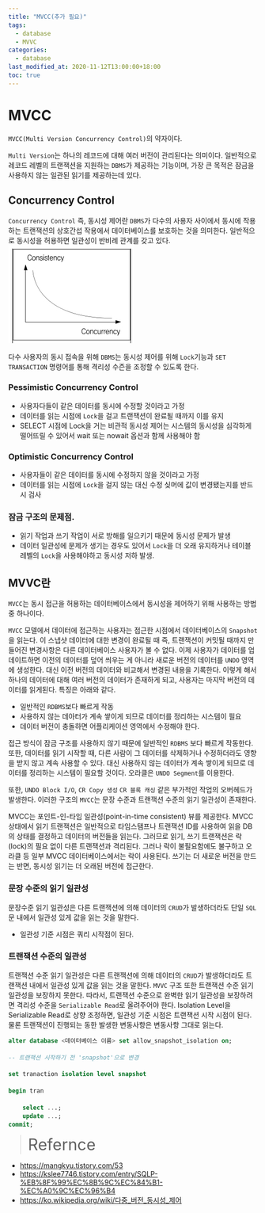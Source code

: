 ```yaml
---
title: "MVCC(추가 필요)"
tags:
  - database
  - MVVC
categories:
  - database
last_modified_at: 2020-11-12T13:00:00+18:00
toc: true
---
```

<script type="text/javascript"
src="https://cdn.mathjax.org/mathjax/latest/MathJax.js?config=TeX-AMS_HTML">
</script>

# MVCC
`MVCC(Multi Version Concurrency Control)`의 약자이다.

`Multi Version`는 하나의 레코드에 대해 여러 버전이 관리된다는 의미이다. 일반적으로 레코드 레벨의 트랜잭션을 지원하는 `DBMS`가 제공하는 기능이며, 가장 큰 목적은 잠금을 사용하지 않는 일관된 읽기를 제공하는데 있다.

## Concurrency Control
`Concurrency Control` 즉, 동시성 제어란 `DBMS`가 다수의 사용자 사이에서 동시에 작용하는 트랜잭션의 상호간섭 작용에서 데이터베이스를 보호하는 것을 의미한다. 일반적으로 동시성을 허용하면 일관성이 반비례 관계를 갖고 있다.
![이미지](/assets/images/consistency-concurrency.png)

다수 사용자의 동시 접속을 위해 `DBMS`는 동시성 제어를 위해 `Lock`기능과 `SET TRANSACTION` 명령어를 통해 격리성 수즌을 조정할 수 있도록 한다.

### Pessimistic Concurrency Control

- 사용자다들이 같은 데이터를 동시에 수정할 것이라고 가정
- 데이터를 읽는 시점에 `Lock`을 걸고 트랜잭션이 완료될 때까지 이를 유지
- SELECT 시점에 Lock을 거는 비관적 동시성 제어는 시스템의 동시성을 심각하게 떨어뜨릴 수 있어서 wait 또는 nowait 옵션과 함께 사용해야 함

### Optimistic Concurrency Control

- 사용자들이 같은 데이터를 동시에 수정하지 않을 것이라고 가정
- 데이터를 읽는 시점에 `Lock`을 걸지 않는 대신 수정 싲머에 값이 변경됐는지를 반드시 검사

### 잠금 구조의 문제점.

- 읽기 작업과 쓰기 작업이 서로 방해를 일으키기 때문에 동시성 문제가 발생
- 데이터 일관성에 문제가 생기는 경우도 있어서 `Lock`을 더 오래 유지하거나 테이블 레벨의 `Lock`을 사용해야하고 동시성 저하 발생.

## MVVC란

`MVCC`는 동시 접근을 허용하는 데이터베이스에서 동시성을 제어하기 위해 사용하는 방법 중 하나이다.

`MVCC` 모델에서 데이터에 접근하는 사용자는 접근한 시점에서 데이터베이스의 `Snapshot`을 읽는다. 이 스냅샷 데이터에 대한 변경이 완료될 때 즉, 트랜잭션이 커밋될 때까지 만들어진 변경사항은 다른 데이터베이스 사용자가 볼 수 없다. 이제 사용자가 데이터를 업데이트하면 이전의 데이터를 덮어 씌우는 게 아니라 새로운 버전의 데이터를 `UNDO` 영역에 생성한다. 대신 이전 버전의 데이터와 비교해서 변경된 내용을 기록한다. 이렇게 해서 하나의 데이터에 대해 여러 버전의 데이터가 존재하게 되고, 사용자는 마지막 버전의 데이터를 읽게된다. 특징은 아래와 같다.

- 일반적인 `RDBMS`보다 빠르게 작동
- 사용하지 않는 데아터가 계속 쌓이게 되므로 데이터를 정리하는 시스템이 필요
- 데이터 버전이 충돌하면 어플리케이션 영역에서 수정해야 한다.

접근 방식이 잠금 구조를 사용하지 않기 때문에 일반적인 `RDBMS` 보다 빠르게 작동한다. 또한, 데이터를 읽기 시작할 때, 다른 사람이 그 데이터를 삭제하거나 수정하더라도 영향을 받지 않고 계속 사용할 수 있다. 대신 사용하지 않는 데이터가 계속 쌓이게 되므로 데이터를 정리하는 시스템이 필요할 것이다. 오라클은 `UNDO Segment`를 이용한다.

또한, `UNDO Block I/O`, `CR Copy 생성` `CR 블록 캐싱` 같은 부가적인 작업의 오버헤드가 발생한다. 이러한 구조의 `MVCC`는 문장 수준과 트랜잭션 수준의 읽기 일관성이 존재한다.

MVCC는 포인트-인-타임 일관성(point-in-time consistent) 뷰를 제공한다. MVCC 상태에서 읽기 트랜잭션은 일반적으로 타임스탬프나 트랜잭션 ID를 사용하여 읽을 DB의 상태를 결정하고 데이터의 버전들을 읽는다. 그러므로 읽기, 쓰기 트랜잭션은 락(lock)의 필요 없이 다른 트랜잭션과 격리된다. 그러나 락이 불필요함에도 불구하고 오라클 등 일부 MVCC 데이터베이스에서는 락이 사용된다. 쓰기는 더 새로운 버전을 만드는 반면, 동시성 읽기는 더 오래된 버전에 접근한다.

### 문장 수준의 읽기 일관성

문장수준 읽기 일관성은 다른 트랜잭션에 의해 데이터의 `CRUD`가 발생하더라도 단일 `SQL`문 내에서 일관성 있게 값을 읽는 것을 말한다.

- 일관성 기준 시점은 쿼리 시작점이 된다.

### 트랜잭션 수준의 일관성

트랜잭션 수준 읽기 일관성은 다른 트랜잭션에 의해 데이터의 `CRUD`가 발생하더라도 트랜잭션 내에서 일관성 있게 값을 읽는 것을 말한다.
`MVVC` 구조 또한 트랜잭션 수준 읽기 일관성을 보장하지 못한다. 따라서, 트랜잭션 수준으로 완벽한 읽기 일관성을 보장하려면 격리성 수준을 `Serializable Read`로 올려주어야 한다.
Isolation Level을 Serializable Read로 상향 조정하면, 일관성 기준 시점은 트랜잭션 시작 시점이 된다. 물론 트랜잭션이 진행되는 동한 발생한 변동사항은 변동사항 그대로 읽는다.

```sql
alter database <데이터베이스 이름> set allow_snapshot_isolation on;

-- 트랜잭션 시작하기 전 'snapshot'으로 변경

set tranaction isolation level snapshot

begin tran

    select ...;
    update ...;
commit;
```

><font size="6">Refernce</font>
- https://mangkyu.tistory.com/53
- https://kslee7746.tistory.com/entry/SQLP-%EB%8F%99%EC%8B%9C%EC%84%B1-%EC%A0%9C%EC%96%B4
- https://ko.wikipedia.org/wiki/다중_버전_동시성_제어
